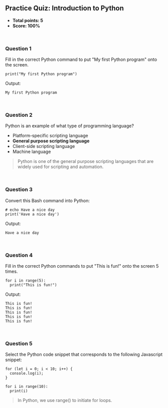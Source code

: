 ## Practice Quiz: Introduction to Python
* **Total points: 5**
* **Score: 100%**

<br>

### Question 1

Fill in the correct Python command to put "My first Python program" onto the screen.

```
print("My first Python program")
```

Output:

```
My first Python program
```

<br>

### Question 2

Python is an example of what type of programming language?

* Platform-specific scripting language
* **General purpose scripting language**
* Client-side scripting language
* Machine language

> Python is one of the general purpose scripting languages that are widely used for scripting and automation.

<br>

### Question 3

Convert this Bash command into Python:
```
# echo Have a nice day
print('Have a nice day')
```

Output:

```
Have a nice day
```

<br>

### Question 4

Fill in the correct Python commands to put "This is fun!" onto the screen 5 times.

```
for i in range(5):
  print("This is fun!")
```

Output:

```
This is fun!
This is fun!
This is fun!
This is fun!
This is fun!
```

<br>

### Question 5

Select the Python code snippet that corresponds to the following Javascript snippet:

```
for (let i = 0; i < 10; i++) {
  console.log(i);
}
```
```
for i in range(10):
  print(i)
```

> In Python, we use range() to initiate for loops.